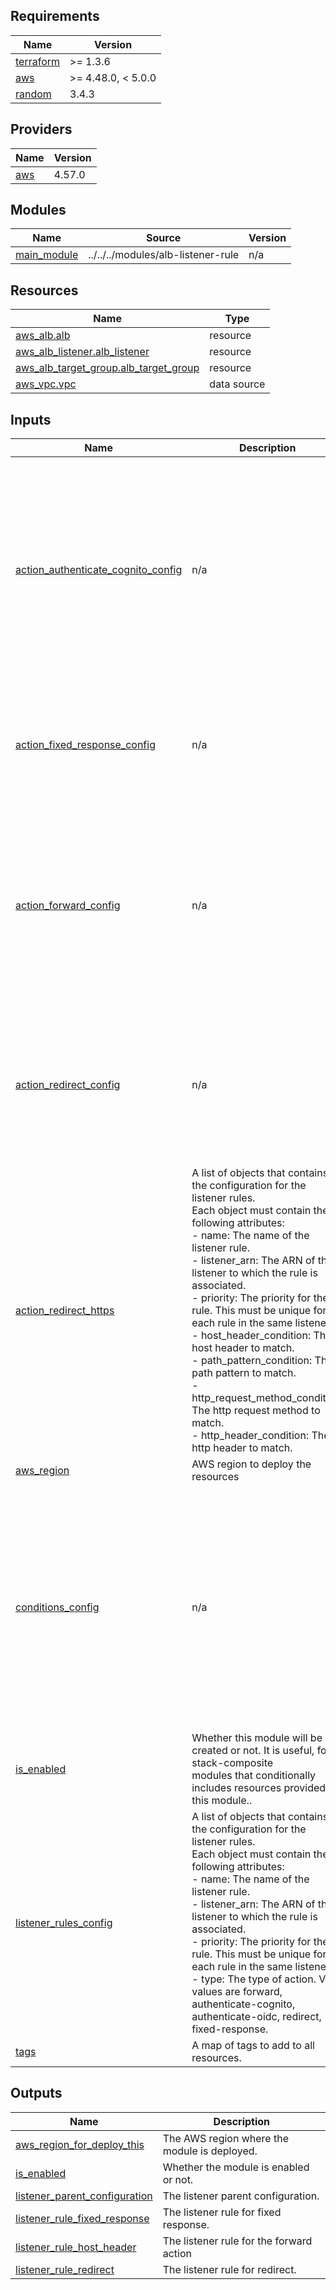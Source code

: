 <!-- BEGIN_TF_DOCS -->
## Requirements

| Name | Version |
|------|---------|
| <a name="requirement_terraform"></a> [terraform](#requirement\_terraform) | >= 1.3.6 |
| <a name="requirement_aws"></a> [aws](#requirement\_aws) | >= 4.48.0, < 5.0.0 |
| <a name="requirement_random"></a> [random](#requirement\_random) | 3.4.3 |

## Providers

| Name | Version |
|------|---------|
| <a name="provider_aws"></a> [aws](#provider\_aws) | 4.57.0 |

## Modules

| Name | Source | Version |
|------|--------|---------|
| <a name="module_main_module"></a> [main\_module](#module\_main\_module) | ../../../modules/alb-listener-rule | n/a |

## Resources

| Name | Type |
|------|------|
| [aws_alb.alb](https://registry.terraform.io/providers/hashicorp/aws/latest/docs/resources/alb) | resource |
| [aws_alb_listener.alb_listener](https://registry.terraform.io/providers/hashicorp/aws/latest/docs/resources/alb_listener) | resource |
| [aws_alb_target_group.alb_target_group](https://registry.terraform.io/providers/hashicorp/aws/latest/docs/resources/alb_target_group) | resource |
| [aws_vpc.vpc](https://registry.terraform.io/providers/hashicorp/aws/latest/docs/data-sources/vpc) | data source |

## Inputs

| Name | Description | Type | Default | Required |
|------|-------------|------|---------|:--------:|
| <a name="input_action_authenticate_cognito_config"></a> [action\_authenticate\_cognito\_config](#input\_action\_authenticate\_cognito\_config) | n/a | <pre>list(object({<br>    name = string<br>    rules = list(object({<br>      user_pool_arn                       = optional(string, null)<br>      user_pool_client_id                 = optional(string, null)<br>      user_pool_domain                    = optional(string, null)<br>      session_cookie_name                 = optional(string, null)<br>      session_timeout                     = optional(number, null)<br>      scope                               = optional(string, null)<br>      on_unauthenticated_request          = optional(string, null)<br>      authentication_request_extra_params = optional(map(string), null)<br>      on_authenticated_request            = optional(string, null)<br>    }))<br>  }))</pre> | `null` | no |
| <a name="input_action_fixed_response_config"></a> [action\_fixed\_response\_config](#input\_action\_fixed\_response\_config) | n/a | <pre>list(object({<br>    name = string<br>    rules = list(object({<br>      content_type = optional(string, "text/plain")<br>      message_body = optional(string, "Fixed response content")<br>      status_code  = optional(string, "200")<br>    }))<br>  }))</pre> | `null` | no |
| <a name="input_action_forward_config"></a> [action\_forward\_config](#input\_action\_forward\_config) | n/a | <pre>list(object({<br>    name = string<br>    rules = list(object({<br>      target_group_arn = optional(string, null)<br>      stickiness = optional(object({<br>        duration = optional(number, null)<br>        enabled  = optional(bool, null)<br>      }), null)<br>      target_group = optional(list(object({<br>        arn    = optional(string, null)<br>        weight = optional(number, null)<br>      })), null)<br>    }))<br>  }))</pre> | `null` | no |
| <a name="input_action_redirect_config"></a> [action\_redirect\_config](#input\_action\_redirect\_config) | n/a | <pre>list(object({<br>    name = string<br>    rules = list(object({<br>      host        = optional(string, null)<br>      path        = optional(string, null)<br>      port        = optional(string, null)<br>      protocol    = optional(string, null)<br>      query       = optional(string, null)<br>      status_code = optional(string, null)<br>    }))<br>  }))</pre> | `null` | no |
| <a name="input_action_redirect_https"></a> [action\_redirect\_https](#input\_action\_redirect\_https) | A list of objects that contains the configuration for the listener rules.<br>  Each object must contain the following attributes:<br>  - name: The name of the listener rule.<br>  - listener\_arn: The ARN of the listener to which the rule is associated.<br>  - priority: The priority for the rule. This must be unique for each rule in the same listener.<br>  - host\_header\_condition: The host header to match.<br>  - path\_pattern\_condition: The path pattern to match.<br>  - http\_request\_method\_condition: The http request method to match.<br>  - http\_header\_condition: The http header to match. | <pre>list(object({<br>    name                          = string<br>    listener_arn                  = string<br>    host_header_condition         = optional(list(string), null)<br>    priority                      = optional(number, null)<br>    path_pattern_condition        = optional(list(string), null)<br>    http_request_method_condition = optional(list(string), null)<br>    http_header_condition = optional(object({<br>      header = string<br>      values = list(string)<br>    }), null)<br>  }))</pre> | `null` | no |
| <a name="input_aws_region"></a> [aws\_region](#input\_aws\_region) | AWS region to deploy the resources | `string` | n/a | yes |
| <a name="input_conditions_config"></a> [conditions\_config](#input\_conditions\_config) | n/a | <pre>list(object({<br>    name = string<br>    conditions = list(object({<br>      host_header_config  = optional(list(string), null)<br>      path_pattern_config = optional(list(string), null)<br>      http_header_config = optional(object({<br>        header = optional(string, null)<br>        values = optional(list(string), null)<br>      }), null)<br>      query_string_config = optional(object({<br>        key   = optional(string, null)<br>        value = optional(string, null)<br>      }), null)<br>      http_request_method_config = optional(list(string), null)<br>    }))<br>  }))</pre> | `null` | no |
| <a name="input_is_enabled"></a> [is\_enabled](#input\_is\_enabled) | Whether this module will be created or not. It is useful, for stack-composite<br>modules that conditionally includes resources provided by this module.. | `bool` | n/a | yes |
| <a name="input_listener_rules_config"></a> [listener\_rules\_config](#input\_listener\_rules\_config) | A list of objects that contains the configuration for the listener rules.<br>  Each object must contain the following attributes:<br>  - name: The name of the listener rule.<br>  - listener\_arn: The ARN of the listener to which the rule is associated.<br>  - priority: The priority for the rule. This must be unique for each rule in the same listener.<br>  - type: The type of action. Valid values are forward, authenticate-cognito, authenticate-oidc, redirect, fixed-response. | <pre>list(object({<br>    name         = string<br>    listener_arn = string<br>    priority     = optional(number, null)<br>    type         = optional(string, "forward")<br>  }))</pre> | `null` | no |
| <a name="input_tags"></a> [tags](#input\_tags) | A map of tags to add to all resources. | `map(string)` | `{}` | no |

## Outputs

| Name | Description |
|------|-------------|
| <a name="output_aws_region_for_deploy_this"></a> [aws\_region\_for\_deploy\_this](#output\_aws\_region\_for\_deploy\_this) | The AWS region where the module is deployed. |
| <a name="output_is_enabled"></a> [is\_enabled](#output\_is\_enabled) | Whether the module is enabled or not. |
| <a name="output_listener_parent_configuration"></a> [listener\_parent\_configuration](#output\_listener\_parent\_configuration) | The listener parent configuration. |
| <a name="output_listener_rule_fixed_response"></a> [listener\_rule\_fixed\_response](#output\_listener\_rule\_fixed\_response) | The listener rule for fixed response. |
| <a name="output_listener_rule_host_header"></a> [listener\_rule\_host\_header](#output\_listener\_rule\_host\_header) | The listener rule for the forward action |
| <a name="output_listener_rule_redirect"></a> [listener\_rule\_redirect](#output\_listener\_rule\_redirect) | The listener rule for redirect. |
<!-- END_TF_DOCS -->
